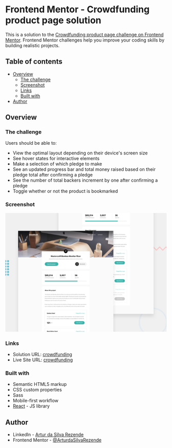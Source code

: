 # Frontend Mentor - Crowdfunding product page solution

This is a solution to the [Crowdfunding product page challenge on Frontend Mentor](https://www.frontendmentor.io/challenges/crowdfunding-product-page-7uvcZe7ZR). Frontend Mentor challenges help you improve your coding skills by building realistic projects. 

## Table of contents

- [Overview](#overview)
  - [The challenge](#the-challenge)
  - [Screenshot](#screenshot)
  - [Links](#links)
  - [Built with](#built-with)
- [Author](#author)

## Overview

### The challenge

Users should be able to:

- View the optimal layout depending on their device's screen size
- See hover states for interactive elements
- Make a selection of which pledge to make
- See an updated progress bar and total money raised based on their pledge total after confirming a pledge
- See the number of total backers increment by one after confirming a pledge
- Toggle whether or not the product is bookmarked

### Screenshot

![](https://github.com/ArturdaSilvaRezende/crowdfunding/blob/master/desktop-preview_resized.jpg)

### Links

- Solution URL: [crowdfunding](https://github.com/ArturdaSilvaRezende/crowdfunding)
- Live Site URL: [crowdfunding](https://crowdfunding-artur-rezende.netlify.app/)

### Built with

- Semantic HTML5 markup
- CSS custom properties
- Sass
- Mobile-first workflow
- [React](https://reactjs.org/) - JS library

## Author

- LinkedIn - [Artur da Silva Rezende](https://www.linkedin.com/in/artur-da-silva-rezende/)
- Frontend Mentor - [@ArturdaSilvaRezende](https://www.frontendmentor.io/profile/ArturdaSilvaRezende)
